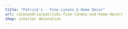 ```yaml
---
title: "Patrick's - Fine Linens & Home Decor"
url: /alexandria/patricks-fine-linens-and-home-decor/
shop: interior decoration
---
```

